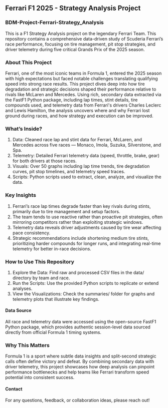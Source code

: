 ## Ferrari F1 2025 - Strategy Analysis Project
### BDM-Project-Ferrari-Strategy_Analysis
This is a F1 Strategy Analysis project on the legendary Ferrari Team. This repository contains a comprehensive data-driven study of Scuderia Ferrari’s race performance, focusing on tire management, pit stop strategies, and driver telemetry during five critical Grands Prix of the 2025 season.

### About This Project
Ferrari, one of the most iconic teams in Formula 1, entered the 2025 season with high expectations but faced notable challenges translating qualifying speed into strong race results. This project dives deep into how tire degradation and strategic decisions shaped their performance relative to rivals like McLaren and Mercedes. Using rich, secondary data extracted via the FastF1 Python package, including lap times, stint details, tire compounds used, and telemetry data from Ferrari's drivers Charles Leclerc and Lewis Hamilton, the analysis uncovers where and why Ferrari lost ground during races, and how strategy and execution can be improved.

### What’s Inside?
1. Data: Cleaned race lap and stint data for Ferrari, McLaren, and Mercedes across five races — Monaco, Imola, Suzuka, Silverstone, and Spa.
2. Telemetry: Detailed Ferrari telemetry data (speed, throttle, brake, gear) for both drivers at those races.
3. Visuals: Over 50 graphs including lap time trends, tire degradation curves, pit stop timelines, and telemetry speed traces.
4. Scripts: Python scripts used to extract, clean, analyze, and visualize the data.

### Key Insights
1. Ferrari’s race lap times degrade faster than key rivals during stints, primarily due to tire management and setup factors.
2. The team tends to use reactive rather than proactive pit strategies, often mirroring competitors rather than exploiting strategic windows.
3. Telemetry data reveals driver adjustments caused by tire wear affecting pace consistency.
4. Strategic recommendations include shortening medium tire stints, prioritizing harder compounds for longer runs, and integrating real-time telemetry for better in-race decisions.

### How to Use This Repository
1. Explore the Data: Find raw and processed CSV files in the data/ directory by team and race.
2. Run the Scripts: Use the provided Python scripts to replicate or extend analyses.
3. View the Visualizations: Check the summaries/ folder for graphs and telemetry plots that illustrate key findings.

#### Data Source
All race and telemetry data were accessed using the open-source FastF1 Python package, which provides authentic session-level data sourced directly from official Formula 1 timing systems.

### Why This Matters
Formula 1 is a sport where subtle data insights and split-second strategic calls often define victory and defeat. By combining secondary data with driver telemetry, this project showcases how deep analysis can pinpoint performance bottlenecks and help teams like Ferrari transform speed potential into consistent success.

#### Contact
For any questions, feedback, or collaboration ideas, please reach out!
